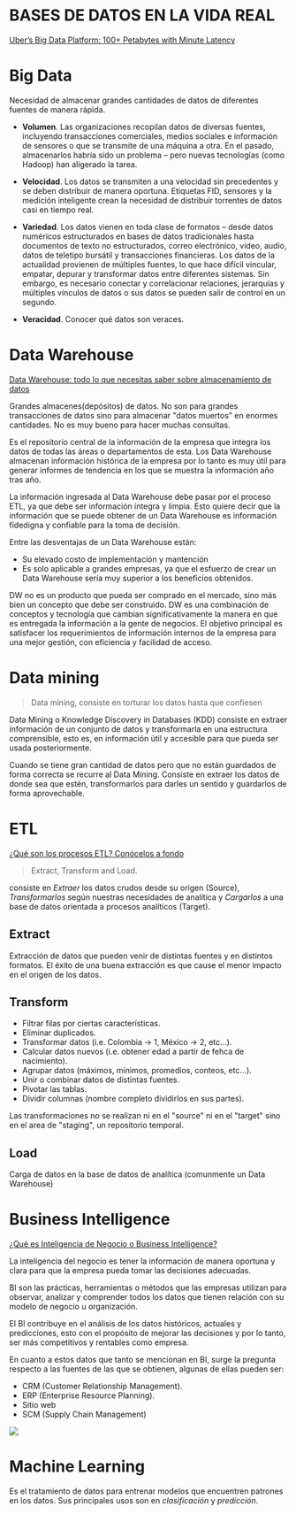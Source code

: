 # BASES DE DATOS EN LA VIDA REAL

[Uber’s Big Data Platform: 100+ Petabytes with Minute Latency](https://eng.uber.com/uber-big-data-platform/)


# Big Data

Necesidad de almacenar grandes cantidades de datos de diferentes fuentes de manera rápida.

* **Volumen**. Las organizaciones recopilan datos de diversas fuentes, incluyendo transacciones comerciales, medios sociales e información de sensores o que se transmite de una máquina a otra. En el pasado, almacenarlos habría sido un problema – pero nuevas tecnologías (como Hadoop) han aligerado la tarea.

* **Velocidad**. Los datos se transmiten a una velocidad sin precedentes y se deben distribuir de manera oportuna. Etiquetas FID, sensores y la medición inteligente crean la necesidad de distribuir torrentes de datos casi en tiempo real.

* **Variedad**. Los datos vienen en toda clase de formatos – desde datos numéricos estructurados en bases de datos tradicionales hasta documentos de texto no estructurados, correo electrónico, video, audio, datos de teletipo bursátil y transacciones financieras. Los datos de la actualidad provienen de múltiples fuentes, lo que hace difícil vincular, empatar, depurar y transformar datos entre diferentes sistemas. Sin embargo, es necesario conectar y correlacionar relaciones, jerarquías y múltiples vínculos de datos o sus datos se pueden salir de control en un segundo.

* **Veracidad**. Conocer qué datos son veraces.


# Data Warehouse

[Data Warehouse: todo lo que necesitas saber sobre almacenamiento de datos](https://www.powerdata.es/data-warehouse)

Grandes almacenes(depósitos) de datos. No son para grandes transacciones de datos sino para almacenar "datos muertos" en enormes cantidades. No es muy bueno para hacer muchas consultas.

Es el repositorio central de la información de la empresa que integra los datos de todas las áreas o departamentos de esta. Los Data Warehouse almacenan información histórica de la empresa por lo tanto es muy útil para generar informes de tendencia en los que se muestra la información año tras año.

La información ingresada al Data Warehouse debe pasar por el proceso ETL, ya que debe ser información íntegra y limpia. Esto quiere decir que la información que se puede obtener de un Data Warehouse es información fidedigna y confiable para la toma de decisión.

Entre las desventajas de un Data Warehouse están:
* Su elevado costo de implementación y mantención
* Es solo aplicable a grandes empresas, ya que el esfuerzo de crear un Data Warehouse sería muy superior a los beneficios obtenidos.

DW no es un producto que pueda ser comprado en el mercado, sino más bien un concepto que debe ser construido. DW es una combinación de conceptos y tecnología que cambian significativamente la manera en que es entregada la información a la gente de negocios. El objetivo principal es satisfacer los requerimientos de información internos de la empresa para una mejor gestión, con eficiencia y facilidad de acceso.


# Data mining

> Data mining, consiste en torturar los datos hasta que confiesen

Data Mining o Knowledge Discovery in Databases (KDD) consiste en extraer información de un conjunto de datos y transformarla en una estructura comprensible, esto es, en información útil y accesible para que pueda ser usada posteriormente.

Cuando se tiene gran cantidad de datos pero que no están guardados de forma correcta se recurre al Data Mining. Consiste en extraer los datos de donde sea que estén, transformarlos para darles un sentido y guardarlos de forma aprovechable.


# ETL

[¿Qué son los procesos ETL? Conócelos a fondo](https://platzi.com/blog/que-es-un-etl/?utm_source=google&utm_medium=cpc&utm_campaign=12915366154&utm_adgroup=&utm_content=&gclid=CjwKCAiA1uKMBhAGEiwAxzvX9786MIdKaKdby20AXhRHRCpvRU8_A56yDPfI4kFnGHPDPObjLKWHeRoCnboQAvD_BwE&gclsrc=aw.ds)

> Extract, Transform and Load.

consiste en *Extraer* los datos crudos desde su origen (Source), *Transformarlos* según nuestras necesidades de analítica y *Cargarlos* a una base de datos orientada a procesos analíticos (Target).

## **Extract**

Extracción de datos que pueden venir de distintas fuentes y en distintos formatos. El éxito de una buena extracción es que cause el menor impacto en el origen de los datos.

## **Transform**

* Filtrar filas por ciertas características.
* Eliminar duplicados.
* Transformar datos (i.e. Colombia -> 1, México -> 2, etc...).
* Calcular datos nuevos (i.e. obtener edad a partir de fehca de nacimiento).
* Agrupar datos (máximos, mínimos, promedios, conteos, etc...).
* Unir o combinar datos de distintas fuentes.
* Pivotar las tablas.
* Dividir columnas (nombre completo dividirlos en sus partes).

Las transformaciones no se realizan ni en el "source" ni en el "target" sino en el area de "staging", un repositorio temporal.

## **Load**

Carga de datos en la base de datos de analítica (comunmente un Data Warehouse)


# Business Intelligence

[¿Qué es Inteligencia de Negocio o Business Intelligence?](https://platzi.com/blog/que-es-bi-business-intelligence/?utm_source=google&utm_medium=cpc&utm_campaign=12915366154&utm_adgroup=&utm_content=&gclid=CjwKCAiA1uKMBhAGEiwAxzvX90hKJp7-7kPkejDA1r6WYS8gC1iGk5Fizgom5ppPuqJzNmg9JjpLkBoCCx8QAvD_BwE&gclsrc=aw.ds)

La inteligencia del negocio es tener la información de manera oportuna y clara para que la empresa pueda tomar las decisiones adecuadas.

BI son las prácticas, herramientas o métodos que las empresas utilizan para observar, analizar y comprender todos los datos que tienen relación con su modelo de negocio u organización.

El BI contribuye en el análisis de los datos históricos, actuales y predicciones, esto con el propósito de mejorar las decisiones y por lo tanto, ser más competitivos y rentables como empresa.

En cuanto a estos datos que tanto se mencionan en BI, surge la pregunta respecto a las fuentes de las que se obtienen, algunas de ellas pueden ser:
* CRM (Customer Relationship Management).
* ERP (Enterprise Resource Planning).
* Sitio web
* SCM (Supply Chain Management)

![](https://static.platzi.com/media/user_upload/etl-processes-da196ddc-5707-4a58-93fe-ea074ab4df73.jpg)

# Machine Learning

Es el tratamiento de datos para entrenar modelos que encuentren patrones en los datos. Sus principales usos son en *clasificación* y *predicción*.
